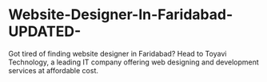 # Website-Designer-In-Faridabad-UPDATED-
Got tired of finding website designer in Faridabad? Head to Toyavi Technology, a leading IT company offering web designing and development services at affordable cost.
